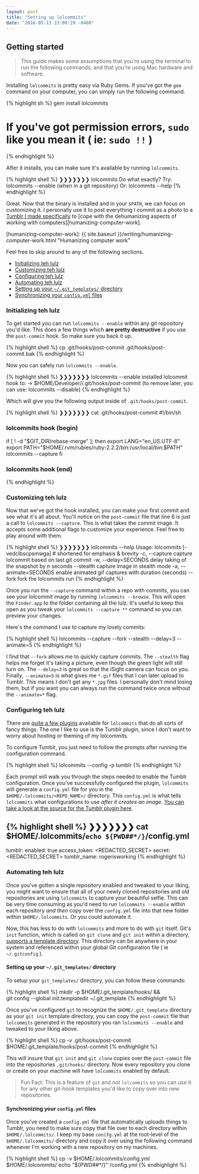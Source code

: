 ```yaml
---
layout: post
title: "Setting up lolcommits"
date: "2016-05-13 23:00:29 -0400"
---
```


## Getting started

> This guide makes some assumptions that you're using the terminal to run the
> following commands, and that you're using Mac hardware and software.

Installing `lolcommits` is pretty easy via Ruby Gems. If you've got the `gem`
command on your computer, you can simply run the following command.

{% highlight sh %}
gem install lolcommits
# If you've got permission errors, `sudo` like you mean it ( ie: `sudo !!` )
{% endhighlight %}

After it installs, you can make sure it's available by running `lolcommits`.

{% highlight shell %}
❯❯❯❯❯❯❯ lolcommits
Do what exactly?
Try: lolcommits --enable   (when in a git repository)
Or:  lolcommits --help
{% endhighlight %}

Great. Now that the binary is installed and in your `$PATH`, we can focus on
customizing it. I personally use it to post everything I commit as a photo to a
[Tumblr I made specifically][roger-is-working] to [cope with the dehumanizing
aspects of working with computers][humanizing-computer-work].

[roger-is-working]: http://rogerisworking.tumblr.com/ "Roger Is Working"
[humanizing-computer-work]: {{ site.baseurl }}/writing/humanizing-computer-work.html "Humanizing computer work"

Feel free to skip around to any of the following sections.

- [Initializing teh lulz](#initializing-teh-lulz)
- [Customizing teh lulz](#customizing-teh-lulz)
- [Configuring teh lulz](#configuring-teh-lulz)
- [Automating teh lulz](#automating-teh-lulz)
- [Setting up your `~/.git_templates/` directory](#setting-up-your-gittemplates-directory)
- [Synchronizing your `config.yml` files](#synchronizing-your-configyml-files)

### Initializing teh lulz

To get started you can run `lolcommits --enable` within any git repository you'd
like. This does a few things which __are pretty destructive__ if you use the
`post-commit` hook. So make sure you back it up.

{% highlight shell %}
cp .git/hooks/post-commit .git/hooks/post-commit.bak
{% endhighlight %}

Now you can safely run `lolcommits --enable`.

{% highlight shell %}
❯❯❯❯❯❯❯ lolcommits --enable
installed lolcommit hook to:
  -> $HOME/Developer/<REPO>/.git/hooks/post-commit
(to remove later, you can use: lolcommits --disable)
{% endhighlight %}

Which will give you the following output inside of `.git/hooks/post-commit`.

{% highlight shell %}
❯❯❯❯❯❯❯ cat .git/hooks/post-commit
#!/bin/sh
### lolcommits hook (begin) ###
if [ ! -d "$GIT_DIR/rebase-merge" ]; then
export LANG="en_US.UTF-8"
export PATH="$HOME/.rvm/rubies/ruby-2.2.2/bin:/usr/local/bin:$PATH"
lolcommits --capture
fi
###  lolcommits hook (end)  ###
{% endhighlight %}

### Customizing teh lulz

Now that we've got the hook installed, you can make your first commit and see
what it's all about. You'll notice on the `post-commit` file that line 6 is just
a call to `lolcommits --capture`. This is what takes the commit image. It
accepts some additional flags to customize your experience. Feel free to play
around with them.

{% highlight shell %}
❯❯❯❯❯❯❯ lolcommits --help
Usage: lolcommits [-vedclbscpsmwga]
    # shortened for emphasis & brevity
    -c, --capture                    capture lolcommit based on last git commit
    -w, --delay=SECONDS              delay taking of the snapshot by n seconds
        --stealth                    capture image in stealth mode
    -a, --animate=SECONDS            enable animated gif captures with duration (seconds)
        --fork                       fork the lolcommits run
{% endhighlight %}

Once you run the `--capture` command within a repo with commits, you can see
your lolcommit image by running `lolcommits --browse`. This will open the
`Finder.app` to the folder containing all the lulz. It's useful to keep this
open as you tweak your `lolcommits --capture **` command so you can preview your
changes.

Here's the command I use to capture my lovely commits:

{% highlight shell %}
lolcommits --capture --fork --stealth --delay=3 --animate=5
{% endhighlight %}

I find that `--fork` allows me to quickly capture commits. The `--stealth` flag
helps me forget it's taking a picture, even though the green light will still
turn on. The `--delay=3` is great so that the iSight camera can focus on you.
Finally, `--animate=5` is what gives me `*.gif` files that I can later upload to
Tumblr. This means I don't get any `*.jpg` files. I personally don't mind losing
them, but if you want you can always run the command twice once without the
`--animate=*` flag.

### Configuring teh lulz

There are [quite a few plugins][lol-plugins] available for `lolcommits` that do
all sorts of fancy things. The one I like to use is the Tumblr plugin, since I
don't want to worry about hosting or theming of my lolcommits.

To configure Tumblr, you just need to follow the prompts after running the
configuration command.

{% highlight shell %}
lolcommits --config -p tumblr
{% endhighlight %}

Each prompt will walk you through the steps needed to enable the Tumblr
configuration. Once you've successfully configured the plugin, `lolcommits` will
generate a `config.yml` file for you in the `$HOME/.lolcommits/<REPO_NAME>/`
directory. This `config.yml` is what tells `lolcommits` what configurations to
use _after it creates an image_. [You can take a look at the source for the
Tumblr plugin here][lol-tumblr-src].

{% highlight shell %}
❯❯❯❯❯❯❯ cat $HOME/.lolcommits/`echo ${PWD##*/}`/config.yml
---
tumblr:
  enabled: true
  access_token: <REDACTED_SECRET>
  secret: <REDACTED_SECRET>
  tumblr_name: rogerisworking
{% endhighlight %}

[lol-plugins]: https://github.com/mroth/lolcommits/wiki/Configuring-Plugins "Lolcommits Plugins"
[lol-tumblr-src]: https://github.com/mroth/lolcommits/blob/0d10e21bb72cbf1dee6ce33914b060c102b76dbf/lib/lolcommits/plugins/lol_tumblr.rb "Lolcommits Tumblr Plugin source"

### Automating teh lulz

Once you've gotten a single repository enabled and tweaked to your liking, you
might want to ensure that all of your newly cloned repositories and old
repositories are using `lolcommits` to capture your beautiful selfie. This can
be very time consuming as you'd need to run `lolcommits --enable` within each
repository _and then_ copy over the `config.yml` file into that new folder
within `$HOME/.lolcommits`. Or you could automate it.

Now, this has less to do with `lolcommits` and more to do with `git` itself.
Git's `init` function, which is called on `git clone` and `git init` within a
directory, [supports a template directory][git-scm-init-docs]. This directory
can be anywhere in your system and referenced within your global Git
configuration file ( ie `~/.gitconfig` ).

[git-scm-init-docs]: https://git-scm.com/docs/git-init#_template_directory "Git SCM `git-init` Template directory"

#### Setting up your `~/.git_templates/` directory

To setup your `git_templates/` directory, you can follow these commands:

{% highlight shell %}
mkdir -p $HOME/.git_template/hooks/ && \
git config --global init.templatedir ~/.git_template
{% endhighlight %}

Once you've configured `git` to recognize the `$HOME/.git_template` directory as
your `git init` template directory, you can copy the `post-commit` file that
`lolcommits` generated in the repository you ran `lolcommits --enable` and
tweaked to your liking above.

{% highlight shell %}
cp -v .git/hooks/post-commit $HOME/.git_template/hooks/post-commit
{% endhighlight %}

This will insure that `git init` and `git clone` copies over the `post-commit`
file into the repositories `.git/hooks/` directory. Now every repository you
clone or create on your machine will have `lolcommits` enabled by default.

> Fun Fact: This is a feature of `git` and not `lolcommits` so you can
> use it for any other git-hook templates you'd like to copy over into new
> repositories.

#### Synchronizing your `config.yml` files

Once you've created a `config.yml` file that automatically uploads things to
Tumblr, you need to make sure copy that file over to each directory within
`$HOME/.lolcommits/`. I keep my base `conifg.yml` at the root-level of the
`$HOME/.lolcommits/` directory and copy it over using the following command
whenever I'm working with a new repository on my machines.

{% highlight shell %}
cp -v $HOME/.lolcommits/config.yml $HOME/.lolcommits/`echo "${PWD##*/}"`/config.yml
{% endhighlight %}
